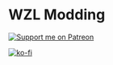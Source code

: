 # WZL Modding

[![Support me on Patreon](https://img.shields.io/endpoint.svg?url=https%3A%2F%2Fshieldsio-patreon.vercel.app%2Fapi%3Fusername%3Dwzlmodding%3F%26type%3Dpatrons&style=flat)](https://patreon.com/wzlmodding?)

[![ko-fi](https://ko-fi.com/img/githubbutton_sm.svg)](https://ko-fi.com/X8X0BB65P)
